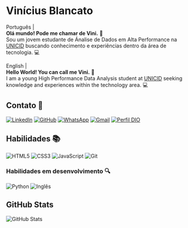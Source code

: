 # Vinícius Blancato 
Português |
<br>
**Olá mundo! Pode me chamar de Vini.** 🤝
<br>
 Sou um jovem estudante de Ánalise de Dados em Alta Performance na [UNICID](https://cursos.cruzeirodosulvirtual.com.br/grad-analise-de-dados-de-alta-performance-cruzeiro-do-sul-virtual/p) buscando conhecimento e experiências dentro da área de tecnologia. 💻

 English |
 <br>
 **Hello World! You can call me Vini.** 🤝
<br>
 I am a young High Performance Data Analysis student at [UNICID](https://cursos.cruzeirodosulvirtual.com.br/grad-analise-de-dados-de-alta-performance-cruzeiro-do-sul-virtual/p) seeking knowledge and experiences within the technology area. 💻

## Contato 📲
[![LinkedIn](https://img.shields.io/badge/LinkedIn-0077B5?style=for-the-badge&logo=linkedin&logoColor=white)](https://www.linkedin.com/in/vinicius-blancato-594204253/)
[![GitHub](https://img.shields.io/badge/GitHub-100000?style=for-the-badge&logo=github&logoColor=white)](https://github.com/blankto123)
[![WhatsApp](https://img.shields.io/badge/WhatsApp-25D366?style=for-the-badge&logo=whatsapp&logoColor=white)](https://wa.me/5511968509503)
[![Gmail](https://img.shields.io/badge/Gmail-333333?style=for-the-badge&logo=gmail&logoColor=red)](mailto:vinifonblan@gmail.com)
[![Perfil DIO](https://img.shields.io/badge/-PERFIL%20NA%20DIO-30A3DC?style=for-the-badge)](https://www.dio.me/users/vinifonblan)

## Habilidades 📚
![HTML5](https://img.shields.io/badge/HTML5-E34F26?style=for-the-badge&logo=html5&logoColor=white)
![CSS3](https://img.shields.io/badge/CSS3-1572B6?style=for-the-badge&logo=css3&logoColor=white)
![JavaScript](https://img.shields.io/badge/JavaScript-F7DF1E?style=for-the-badge&logo=javascript&logoColor=black)
![Git](https://img.shields.io/badge/GIT-E44C30?style=for-the-badge&logo=git&logoColor=white)

### Habilidades em desenvolvimento 🔍
![Python](https://img.shields.io/badge/python-3670A0?style=for-the-badge&logo=python&logoColor=ffdd54)
<img src="https://img.shields.io/badge/Ingl%C3%AAs-2ea44f?style=for-the-badge" alt="Inglês"></a>

## GitHub Stats
![GitHub Stats](https://github-readme-stats.vercel.app/api?username=blankto123&theme=transparent&bg_color=000&border_color=30A3DC&show_icons=true&icon_color=30A3DC&title_color=E94D5F&text_color=FFF)
